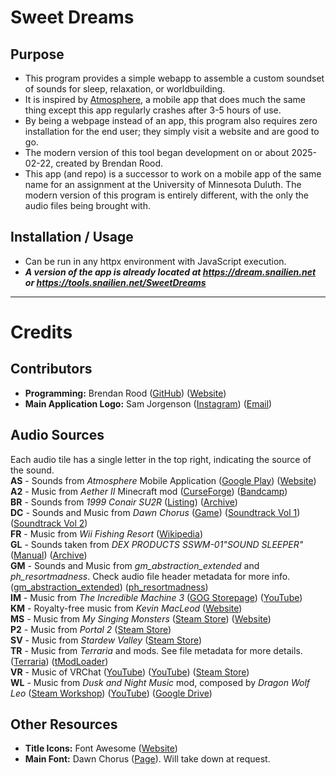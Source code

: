 # Sweet Dreams

## Purpose
 - This program provides a simple webapp to assemble a custom soundset of sounds for sleep, relaxation, or worldbuilding.
 - It is inspired by [Atmosphere](https://play.google.com/store/apps/details?id=com.peakpocketstudios.atmosphere), a mobile app that does much the same thing except this app regularly crashes after 3-5 hours of use.
 - By being a webpage instead of an app, this program also requires zero installation for the end user; they simply visit a website and are good to go.
 - The modern version of this tool began development on or about 2025-02-22, created by Brendan Rood.
 - This app (and repo) is a successor to work on a mobile app of the same name for an assignment at the University of Minnesota Duluth. The modern version of this program is entirely different, with the only the audio files being brought with.

## Installation / Usage
 - Can be run in any httpx environment with JavaScript execution.
 - ***A version of the app is already located at https://dream.snailien.net or https://tools.snailien.net/SweetDreams***

<hr>

# Credits

 ## Contributors
  - **Programming:** Brendan Rood ([GitHub](https://github.com/Snail51)) ([Website](https://brendan.snailien.net/))
  - **Main Application Logo:** Sam Jorgenson ([Instagram](https://www.instagram.com/x.indomitus.x/)) ([Email](mailto:illuminated.kreation@gmail.com))

 ## Audio Sources
  Each audio tile has a single letter in the top right, indicating the source of the sound.<br>
  **AS** - Sounds from *Atmosphere* Mobile Application (<a target="_blank" href="https://play.google.com/store/apps/details?id=com.peakpocketstudios.atmosphere">Google Play</a>) (<a target="_blank" href="https://peakpocketstudios.com/">Website</a>)<br>
  **A2** - Music from *Aether II* Minecraft mod ([CurseForge](https://www.curseforge.com/minecraft/mc-mods/aether-ii)) ([Bandcamp](https://emilevankrieken.bandcamp.com/album/the-aether-ii-original-soundtrack))<br>
  **BR** - Sounds from *1999 Conair SU2R* ([Listing](https://www.ebay.com/itm/226174116501)) ([Archive](https://web.archive.org/web/20250407200159/https://www.ebay.com/itm/226174116501))<br>
  **DC** - Sounds and Music from *Dawn Chorus* ([Game](https://dawn-chorus.itch.io/dawn-chorus)) ([Soundtrack Vol 1](https://buildingslikeradiators.bandcamp.com/album/dawn-chorus-soundtrack-vol-1)) ([Soundtrack Vol 2](https://buildingslikeradiators.bandcamp.com/album/dawn-chorus-soundtrack-vol-2))<br>
  **FR** - Music from *Wii Fishing Resort* ([Wikipedia](https://en.wikipedia.org/wiki/Fishing_Resort))<br>
  **GL** - Sounds taken from *DEX PRODUCTS SSWM-01&quot;SOUND SLEEPER&quot;* ([Manual](https://www.dexbaby.com/s/SS-01_Instructions_0810.pdf)) ([Archive](https://web.archive.org/web/20250407200524/https://www.dexbaby.com/s/SS-01_Instructions_0810.pdf))<br>
  **GM** - Sounds and Music from *gm_abstraction_extended* and *ph_resortmadness*. Check audio file header metadata for more info. ([gm_abstraction_extended](https://steamcommunity.com/sharedfiles/filedetails/?id=734919940)) ([ph_resortmadness](https://steamcommunity.com/sharedfiles/filedetails/?id=1389282477))<br>
  **IM** - Music from *The Incredible Machine 3* ([GOG Storepage](https://www.gog.com/en/game/the_incredible_machine_mega_pack)) ([YouTube](https://youtu.be/CWQZ8PEVn7o))<br>
  **KM** - Royalty-free music from *Kevin MacLeod* ([Website](https://incompetech.com/music/royalty-free/music.html))<br>
  **MS** - Music from *My Singing Monsters* ([Steam Store](https://store.steampowered.com/app/1419170/)) ([Website](https://www.bigbluebubble.com/home/games/my-singing-monsters-series/my-singing-monsters/))<br>
  **P2** - Music from *Portal 2* ([Steam Store](https://store.steampowered.com/app/620/))<br>
  **SV** - Music from *Stardew Valley* ([Steam Store](https://store.steampowered.com/app/413150/))<br>
  **TR** - Music from *Terraria* and mods. See file metadata for more details. ([Terraria](https://store.steampowered.com/app/105600/)) ([tModLoader](https://store.steampowered.com/app/1281930/))<br>
  **VR** - Music of VRChat ([YouTube](https://youtu.be/8B1Xf58ws-4)) ([YouTube](https://youtu.be/1zcM_ULQZUY)) ([Steam Store](https://store.steampowered.com/app/438100/))<br>
  **WL** - Music from *Dusk and Night Music* mod, composed by *Dragon Wolf Leo* ([Steam Workshop](https://steamcommunity.com/sharedfiles/filedetails/?id=416991215)) ([YouTube](https://youtu.be/wK7E97Cdxfg)) ([Google Drive](https://drive.google.com/file/d/0B-TkVUjFUD-pd1NXUWR0emxsRjg/view?resourcekey=0-jSu8VIAPdQ33L8WmBeCigA))<br>

 ## Other Resources
  - **Title Icons:** Font Awesome ([Website](https://fontawesome.com/))
  - **Main Font:** Dawn Chorus ([Page](https://dawn-chorus.itch.io/dawn-chorus)). Will take down at request.
